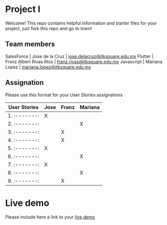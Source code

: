 # Project I

Welcome! This repo contains helpful information and starter files for your project, just fork this repo and go to town!

## Team members

SalesForce | Jose de la Cruz | jose.delacruz@itksquare.edu.mx
Flutter | Franz Albert Rivas Rios | franz.rivas@itksquare.edu.mx
Javascript | Mariana Lopez | mariana.lopez@itksquare.edu.mx

## Assignation 

Please use this format for your User Stories assignations

| User Stories |  Jose | Franz | Mariana |
| ------------ | ----- | ----- | ------- |
| 1. :-------: |   X   |       |         |
| 2. :-------: |       |       |    X    |
| 3. :-------: |       |   X   |         |
| 4. :-------: |       |   X   |         |
| 5. :-------: |   X   |       |         |
| 6. :-------: |       |       |    X    |
| 7. :-------: |   X   |       |         |
| 8. :-------: |       |       |    X    |
| 9. :-------: |       |   X   |         |

# Live demo

Please include here a link to your [live demo](https://franzrivas-ksquare.github.io/project1_simon/)

